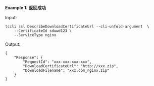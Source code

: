 **Example 1: 返回成功**



Input: 

```
tccli ssl DescribeDownloadCertificateUrl --cli-unfold-argument  \
    --CertificateId sduwd123 \
    --ServiceType nginx
```

Output: 
```
{
    "Response": {
        "RequestId": "xxx-xxx-xxx-xxx",
        "DownloadCertificateUrl": "http://xxx.zip",
        "DownloadFilename": "xxx.com_nginx.zip"
    }
}
```

